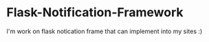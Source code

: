 # Flask-Notification-Framework
I'm work on flask notication frame that can implement into my sites :)
